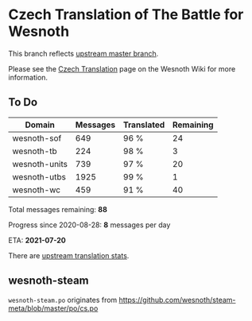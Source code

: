 # Czech Translation of The Battle for Wesnoth

This branch reflects [upstream master branch](https://github.com/wesnoth/wesnoth/tree/master).

Please see the [Czech Translation](https://wiki.wesnoth.org/CzechTranslation) page on the Wesnoth Wiki for more information.

## To Do

Domain | Messages | Translated | Remaining
------ | -------- | ---------- | ---------
wesnoth-sof | 649 | 96 % | 24
wesnoth-tb | 224 | 98 % | 3
wesnoth-units | 739 | 97 % | 20
wesnoth-utbs | 1925 | 99 % | 1
wesnoth-wc | 459 | 91 % | 40

Total messages remaining: **88**

Progress since 2020-08-28: **8** messages per day

ETA: **2021-07-20**

There are [upstream translation stats](https://www.wesnoth.org/gettext/?view=langs&version=master&lang=cs).

## wesnoth-steam
`wesnoth-steam.po` originates from https://github.com/wesnoth/steam-meta/blob/master/po/cs.po
